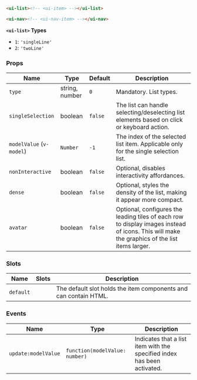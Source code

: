 ```html
<ui-list><!-- <ui-item> --></ui-list>

<ui-nav><!-- <ui-nav-item> --></ui-nav>
```

**`<ui-list>` Types**

- `1`: `'singleLine'`
- `2`: `'twoLine'`

### Props

| Name                     | Type           | Default | Description                                                                                                                                  |
| ------------------------ | -------------- | ------- | -------------------------------------------------------------------------------------------------------------------------------------------- |
| `type`                   | string, number | `0`     | Mandatory. List types.                                                                                                                       |
| `singleSelection`        | boolean        | `false` | The list can handle selecting/deselecting list elements based on click or keyboard action.                                                   |
| `modelValue` (`v-model`) | `Number`       | `-1`    | The index of the selected list item. Applicable only for the single selection list.                                                          |
| `nonInteractive`         | boolean        | `false` | Optional, disables interactivity affordances.                                                                                                |
| `dense`                  | boolean        | `false` | Optional, styles the density of the list, making it appear more compact.                                                                     |
| `avatar`                 | boolean        | `false` | Optional, configures the leading tiles of each row to display images instead of icons. This will make the graphics of the list items larger. |

### Slots

| Name      | Slots | Description                                                      |
| --------- | ----- | ---------------------------------------------------------------- |
| `default` |       | The default slot holds the item components and can contain HTML. |

### Events

| Name                | Type                           | Description                                                             |
| ------------------- | ------------------------------ | ----------------------------------------------------------------------- |
| `update:modelValue` | `function(modelValue: number)` | Indicates that a list item with the specified index has been activated. |
